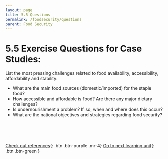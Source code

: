```yaml
---
layout: page
title: 5.5 Questions
permalink: /foodsecurity/questions
parent: Food Security
---
```

# 5.5 Exercise Questions for Case Studies:

List the most pressing challenges related to food availability, accessibility, affordability and stability:

- What are the main food sources (domestic/imported) for the staple food?
- How accessible and affordable is food? Are there any major dietary challenges?
- Is undernourishment a problem? If so, when and where does this occur?
- What are the national objectives and strategies regarding food security?

<br/> <br/>
<br/> <br/>
[Check out references](https://waterbender231.github.io/wef-nexus-online-course/foodsecurity/references){: .btn .btn-purple .mr-4}
[Go to next learning unit](https://waterbender231.github.io/wef-nexus-online-course/tools/){: .btn .btn-green }
